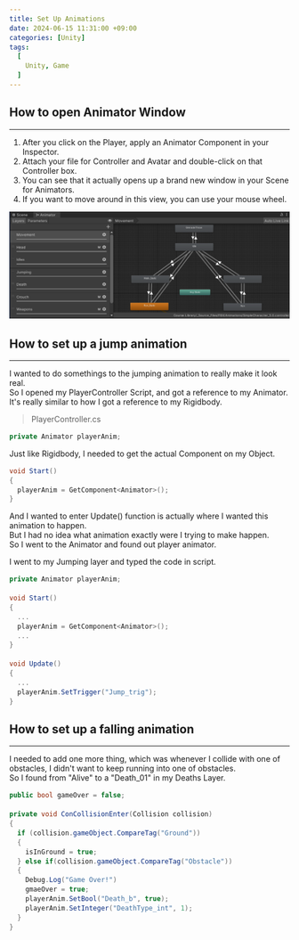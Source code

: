 ```yaml
---
title: Set Up Animations
date: 2024-06-15 11:31:00 +09:00
categories: [Unity]
tags:
  [
    Unity, Game
  ]
---
```


How to open Animator Window
----------------------------
*****

1. After you click on the Player, apply an Animator Component in your Inspector.   
2. Attach your file for Controller and Avatar and double-click on that Controller box.   
3. You can see that it actually opens up a brand new window in your Scene for Animators.
4. If you want to move around in this view, you can use your mouse wheel.   

![Alt text](/assets/img/posts/Unity/Animator.png)

How to set up a jump animation
-------------------------------------------
*****

I wanted to do somethings to the jumping animation to really make it look real.   
So I opened my PlayerController Script, and got a reference to my Animator.   
It's really similar to how I got a reference to my Rigidbody.

> PlayerController.cs 

```c#
private Animator playerAnim;
```

Just like Rigidbody, I needed to get the actual Component on my Object.   

```c#
void Start()
{
  playerAnim = GetComponent<Animator>();
}
```

And I wanted to enter Update() function is actually where I wanted this animation to happen.   
But I had no idea what animation exactly were I trying to make happen.   
So I went to the Animator and found out player animator.   

I went to my Jumping layer and typed the code in script.   

```c#
private Animator playerAnim;

void Start()
{
  ...
  playerAnim = GetComponent<Animator>();
  ...
}

void Update()
{
  ...
  playerAnim.SetTrigger("Jump_trig");
}
```

How to set up a falling animation
---------------------------------
*****

I needed to add one more thing, which was whenever I collide with one of obstacles, I didn't want to keep running into one of obstacles.   
So I found from "Alive" to a "Death_01" in my Deaths Layer.

```c#
public bool gameOver = false;

private void ConCollisionEnter(Collision collision)
{
  if (collision.gameObject.CompareTag("Ground"))
  {
    isInGround = true;
  } else if(collision.gameObject.CompareTag("Obstacle"))
  {
    Debug.Log("Game Over!")
    gmaeOver = true;
    playerAnim.SetBool("Death_b", true);
    playerAnim.SetInteger("DeathType_int", 1);
  }
}
```
